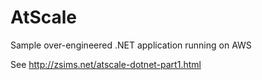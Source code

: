 # AtScale
Sample over-engineered .NET application running on AWS

See http://zsims.net/atscale-dotnet-part1.html
